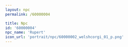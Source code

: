 ```yaml
---
layout: npc
permalink: /60000004

title: Npc
id: '60000004'
npc_name: 'Rupert'
icon_url: 'portrait/npc/60000002_welshcorgi_01_p.png'
---
```

